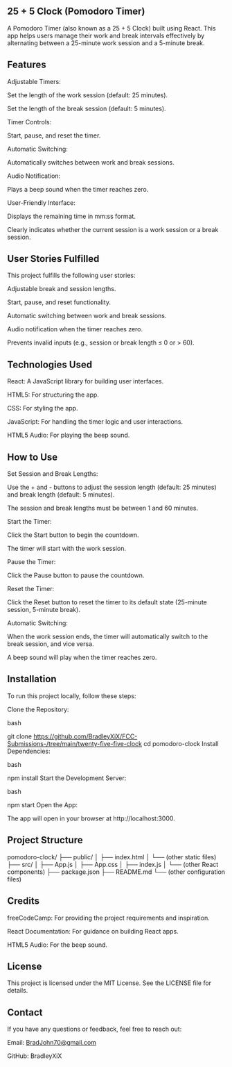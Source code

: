 ## 25 + 5 Clock (Pomodoro Timer)
A Pomodoro Timer (also known as a 25 + 5 Clock) built using React. This app helps users manage their work and break intervals effectively by alternating between a 25-minute work session and a 5-minute break.

## Features
Adjustable Timers:

Set the length of the work session (default: 25 minutes).

Set the length of the break session (default: 5 minutes).

Timer Controls:

Start, pause, and reset the timer.

Automatic Switching:

Automatically switches between work and break sessions.

Audio Notification:

Plays a beep sound when the timer reaches zero.

User-Friendly Interface:

Displays the remaining time in mm:ss format.

Clearly indicates whether the current session is a work session or a break session.

## User Stories Fulfilled
This project fulfills the following user stories:

Adjustable break and session lengths.

Start, pause, and reset functionality.

Automatic switching between work and break sessions.

Audio notification when the timer reaches zero.

Prevents invalid inputs (e.g., session or break length ≤ 0 or > 60).

## Technologies Used
React: A JavaScript library for building user interfaces.

HTML5: For structuring the app.

CSS: For styling the app.

JavaScript: For handling the timer logic and user interactions.

HTML5 Audio: For playing the beep sound.

## How to Use
Set Session and Break Lengths:

Use the + and - buttons to adjust the session length (default: 25 minutes) and break length (default: 5 minutes).

The session and break lengths must be between 1 and 60 minutes.

Start the Timer:

Click the Start button to begin the countdown.

The timer will start with the work session.

Pause the Timer:

Click the Pause button to pause the countdown.

Reset the Timer:

Click the Reset button to reset the timer to its default state (25-minute session, 5-minute break).

Automatic Switching:

When the work session ends, the timer will automatically switch to the break session, and vice versa.

A beep sound will play when the timer reaches zero.

 ## Installation
To run this project locally, follow these steps:

Clone the Repository:

bash

git clone https://github.com/BradleyXiX/FCC-Submissions-/tree/main/twenty-five-five-clock
cd pomodoro-clock
Install Dependencies:

bash

npm install
Start the Development Server:

bash

npm start
Open the App:

The app will open in your browser at http://localhost:3000.

 ## Project Structure

pomodoro-clock/
├── public/
│   ├── index.html
│   └── (other static files)
├── src/
│   ├── App.js
│   ├── App.css
│   ├── index.js
│   └── (other React components)
├── package.json
├── README.md
└── (other configuration files)


## Credits
freeCodeCamp: For providing the project requirements and inspiration.

React Documentation: For guidance on building React apps.

HTML5 Audio: For the beep sound.

## License
This project is licensed under the MIT License. See the LICENSE file for details.


## Contact
If you have any questions or feedback, feel free to reach out:

Email: BradJohn70@gmail.com

GitHub: BradleyXiX

